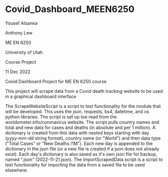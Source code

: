 # Covid_Dashboard_MEEN6250

Yousef Alsanea

Anthony Lew

ME EN 6250

University of Utah

Course Project

11 Dec 2022


Covid Dashboard Project for ME EN 6250 course

This project will scrape data from a Covid death tracking website to be used in a graphical dashboard interface


The ScrapeWebsiteScript is a script to test functionality for the module that will be developed. 
This uses the json, requests, bs4, datetime, and os python libraries.
The script is set up toe read from the worldometer.info/coronavirus website.
The script pulls country names and total and new data for cases and deaths (in absolute and per 1 million).
A dictionary is created from this data with nested keys starting with day (yyyy-mm-dd string format), country name (or "World") and then data type ("Total Cases" or "New Deaths /1M"). 
Each new day is appended to the dictionary in the json file (or a new file is created if a json does not already exist).
Each day's dictionary is also saved as it's own json file for backup, named "<date>.json" (2022-11-21.json).
The ImportScrapedData script is a script to test functionality for importing the data from a saved file to be used elsewhere.
